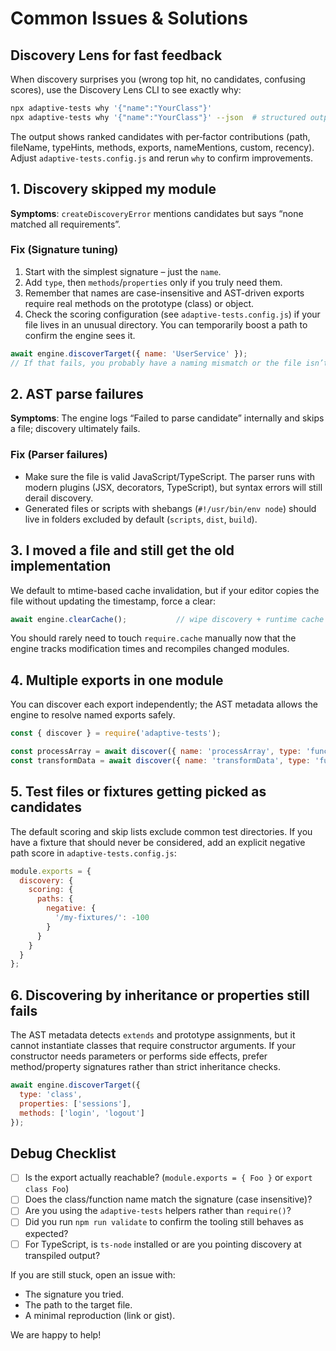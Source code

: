 # Common Issues & Solutions

## Discovery Lens for fast feedback

When discovery surprises you (wrong top hit, no candidates, confusing scores), use the Discovery Lens CLI to see exactly why:

```bash
npx adaptive-tests why '{"name":"YourClass"}'
npx adaptive-tests why '{"name":"YourClass"}' --json  # structured output for CI/tools
```

The output shows ranked candidates with per‑factor contributions (path, fileName, typeHints, methods, exports, nameMentions, custom, recency). Adjust `adaptive-tests.config.js` and rerun `why` to confirm improvements.

## 1. Discovery skipped my module

**Symptoms**: `createDiscoveryError` mentions candidates but says “none matched all
requirements”.

### Fix (Signature tuning)

1. Start with the simplest signature – just the `name`.
2. Add `type`, then `methods`/`properties` only if you truly need them.
3. Remember that names are case-insensitive and AST-driven exports require real
   methods on the prototype (class) or object.
4. Check the scoring configuration (see `adaptive-tests.config.js`) if your file
   lives in an unusual directory. You can temporarily boost a path to confirm the
   engine sees it.

```javascript
await engine.discoverTarget({ name: 'UserService' });
// If that fails, you probably have a naming mismatch or the file isn’t exported.
```

## 2. AST parse failures

**Symptoms**: The engine logs “Failed to parse candidate” internally and skips a
file; discovery ultimately fails.

### Fix (Parser failures)

- Make sure the file is valid JavaScript/TypeScript. The parser runs with modern
  plugins (JSX, decorators, TypeScript), but syntax errors will still derail
  discovery.
- Generated files or scripts with shebangs (`#!/usr/bin/env node`) should live in
  folders excluded by default (`scripts`, `dist`, `build`).

## 3. I moved a file and still get the old implementation

We default to mtime-based cache invalidation, but if your editor copies the file
without updating the timestamp, force a clear:

```javascript
await engine.clearCache();           // wipe discovery + runtime cache
```

You should rarely need to touch `require.cache` manually now that the engine
tracks modification times and recompiles changed modules.

## 4. Multiple exports in one module

You can discover each export independently; the AST metadata allows the engine to
resolve named exports safely.

```javascript
const { discover } = require('adaptive-tests');

const processArray = await discover({ name: 'processArray', type: 'function' });
const transformData = await discover({ name: 'transformData', type: 'function' });
```

## 5. Test files or fixtures getting picked as candidates

The default scoring and skip lists exclude common test directories. If you have a
fixture that should never be considered, add an explicit negative path score in
`adaptive-tests.config.js`:

```javascript
module.exports = {
  discovery: {
    scoring: {
      paths: {
        negative: {
          '/my-fixtures/': -100
        }
      }
    }
  }
};
```

## 6. Discovering by inheritance or properties still fails

The AST metadata detects `extends` and prototype assignments, but it cannot
instantiate classes that require constructor arguments. If your constructor needs
parameters or performs side effects, prefer method/property signatures rather
than strict inheritance checks.

```javascript
await engine.discoverTarget({
  type: 'class',
  properties: ['sessions'],
  methods: ['login', 'logout']
});
```

## Debug Checklist

- [ ] Is the export actually reachable? (`module.exports = { Foo }` or `export class Foo`)
- [ ] Does the class/function name match the signature (case insensitive)?
- [ ] Are you using the `adaptive-tests` helpers rather than `require()`?
- [ ] Did you run `npm run validate` to confirm the tooling still behaves as expected?
- [ ] For TypeScript, is `ts-node` installed or are you pointing discovery at
      transpiled output?

If you are still stuck, open an issue with:

- The signature you tried.
- The path to the target file.
- A minimal reproduction (link or gist).

We are happy to help!
